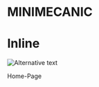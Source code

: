 # MINIMECANIC
# Inline
![Alternative text](/path/to/https://github.com/minimecanic/minimecanic.github.io/blob/master/MINIMECANIC-111417-0336-3109.png
 "Optional title")



Home-Page
